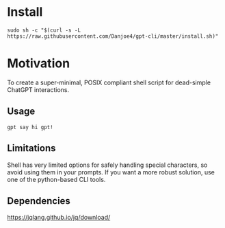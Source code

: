 # Install

```
sudo sh -c "$(curl -s -L https://raw.githubusercontent.com/Danjoe4/gpt-cli/master/install.sh)"
```

# Motivation

To create a super-minimal, POSIX compliant shell script for dead-simple ChatGPT interactions.

## Usage

`gpt say hi gpt!`

## Limitations

Shell has very limited options for safely handling special characters, so avoid using them in your prompts. If you want a more robust solution, use one of the python-based CLI tools.

## Dependencies
https://jqlang.github.io/jq/download/
